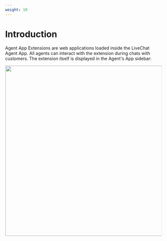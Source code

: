 ```yaml
---
weight: 10
---
```


# Introduction

Agent App Extensions are web applications loaded inside the LiveChat Agent App. All agents can interact with the extension during chats with customers. The extension itself is displayed in the Agent's App sidebar:

<img src="./../assets/images/platform-agent-app-extension.png" width="550" style="border: 1px solid rgba(0,0,0,.1);margin-bottom: 30px;"/>
